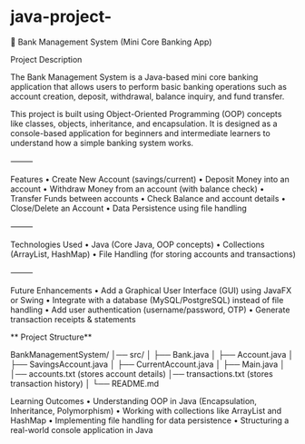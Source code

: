 # java-project-


🏦 Bank Management System (Mini Core Banking App)

 Project Description

The Bank Management System is a Java-based mini core banking application that allows users to perform basic banking operations such as account creation, deposit, withdrawal, balance inquiry, and fund transfer.

This project is built using Object-Oriented Programming (OOP) concepts like classes, objects, inheritance, and encapsulation. It is designed as a console-based application for beginners and intermediate learners to understand how a simple banking system works.

⸻

 Features
	•	 Create New Account (savings/current)
	•	 Deposit Money into an account
	•	 Withdraw Money from an account (with balance check)
	•	 Transfer Funds between accounts
	•	 Check Balance and account details
	•	 Close/Delete an Account
	•	 Data Persistence using file handling

⸻

 Technologies Used
	•	Java (Core Java, OOP concepts)
	•	Collections (ArrayList, HashMap)
	•	File Handling (for storing accounts and transactions)

⸻

 Future Enhancements
	•	Add a Graphical User Interface (GUI) using JavaFX or Swing
	•	Integrate with a database (MySQL/PostgreSQL) instead of file handling
	•	Add user authentication (username/password, OTP)
	•	Generate transaction receipts & statements




** Project Structure**

BankManagementSystem/
│── src/
│   ├── Bank.java
│   ├── Account.java
│   ├── SavingsAccount.java
│   ├── CurrentAccount.java
│   ├── Main.java
│
│── accounts.txt   (stores account details)
│── transactions.txt (stores transaction history)
│
└── README.md



Learning Outcomes
	•	Understanding OOP in Java (Encapsulation, Inheritance, Polymorphism)
	•	Working with collections like ArrayList and HashMap
	•	Implementing file handling for data persistence
	•	Structuring a real-world console application in Java
